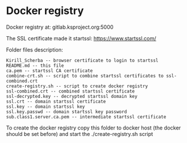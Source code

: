 # Docker registry

Docker registry at: gitlab.ksproject.org:5000  
  
The SSL certificate made it startssl: https://www.startssl.com/  
  
Folder files description:
```  
Kirill_Scherba -- browser certificate to login to startssl
README.md -- this file
ca.pem -- startssl CA certificate
combine-crt.sh -- script to combine startssl certificates to ssl-combined.crt
create-registry.sh -- script to create docker registry
ssl-combined.crt -- combined startssl certificate
ssl-decrypted.key -- decrypted startssl domain key
ssl.crt -- domain startssl certificate
ssl.key -- domain startssl key
ssl.key.passwd -- domain startssl key password
sub.class1.server.ca.pem -- intermediate startssl certificate
```   
To create the docker registry copy this folder to docker host (the docker should 
be set before) and start the ./create-registry.sh script